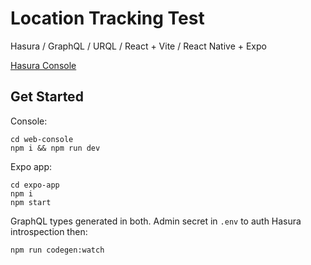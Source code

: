 # Location Tracking Test

Hasura / GraphQL / URQL / React + Vite / React Native + Expo

[Hasura Console](https://cloud.hasura.io/project/57b9a7ff-0d40-4904-aaaa-1ffe2aa03e85/console/api/api-explorer)

## Get Started

Console:

```
cd web-console
npm i && npm run dev
```

Expo app:

```
cd expo-app
npm i
npm start
```

GraphQL types generated in both. Admin secret in `.env` to auth Hasura introspection then:

```
npm run codegen:watch
```
